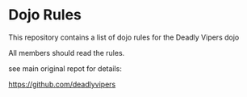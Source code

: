 Dojo Rules
==========

This repository contains a list of dojo rules for the Deadly Vipers dojo

All members should read the rules.

see main original repot for details:

https://github.com/deadlyvipers
